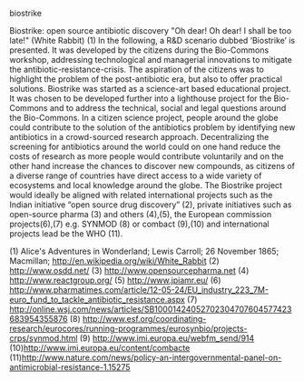 biostrike


Biostrike: open source antibiotic discovery
 "Oh dear! Oh dear! I shall be too late!" (White Rabbit) (1)
In the following, a R&D scenario dubbed ‘Biostrike’ is presented. It was developed by the citizens during the Bio-Commons workshop, addressing technological and managerial innovations to mitigate the antibiotic-resistance-crisis. The aspiration of the citizens was to highlight the problem of the post-antibiotic era, but also to offer practical solutions. Biostrike was started as a science-art based educational project. It was chosen to be developed further into a lighthouse project for the Bio-Commons and to address the technical, social and legal questions around the Bio-Commons. In a citizen science project, people around the globe could contribute to the solution of the antibiotics problem by identifying new antibiotics in a crowd-sourced research approach. Decentralizing the screening for antibiotics around the world could on one hand reduce the costs of research as more people would contribute voluntarily and on the other hand increase the chances to discover new compounds, as citizens of a diverse range of countries have direct access to a wide variety of ecosystems and local knowledge around the globe. The Biostrike project would ideally be aligned with related international projects such as the Indian initiative “open source drug discovery” (2), private initiatives such as open-source pharma (3) and others (4),(5), the European commission projects(6),(7) e.g. SYNMOD (8) or combact (9),(10) and international projects lead be the WHO (11).





(1) Alice's Adventures in Wonderland; Lewis Carroll; 26 November 1865; Macmillan; http://en.wikipedia.org/wiki/White_Rabbit
(2) http://www.osdd.net/
(3) http://www.opensourcepharma.net 
(4) http://www.reactgroup.org/
(5) http://www.jpiamr.eu/
(6) http://www.pharmatimes.com/article/12-05-24/EU_industry_223_7M-euro_fund_to_tackle_antibiotic_resistance.aspx 
(7) http://online.wsj.com/news/articles/SB10001424052702304707604577423683954355876 
(8) http://www.esf.org/coordinating-research/eurocores/running-programmes/eurosynbio/projects-crps/synmod.html
(9) http://www.imi.europa.eu/webfm_send/914
(10)http://www.imi.europa.eu/content/combacte 
(11)http://www.nature.com/news/policy-an-intergovernmental-panel-on-antimicrobial-resistance-1.15275 
